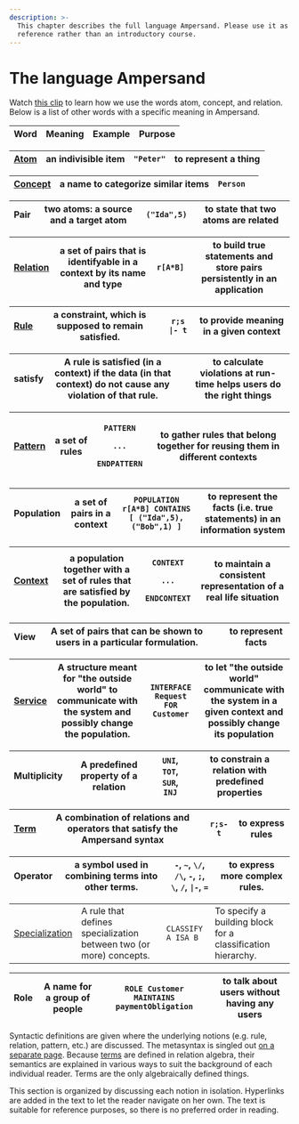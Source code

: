 ```yaml
---
description: >-
  This chapter describes the full language Ampersand. Please use it as a
  reference rather than an introductory course.
---
```


# The language Ampersand

Watch [this clip](https://player.ou.nl/wowzaportlets/#!production/Cq0M1nv) to learn how we use the words atom, concept, and relation. Below is a list of other words with a specific meaning in Ampersand.

| Word | Meaning | Example | Purpose |
| ---- | ------- | ------- | ------- |

| [Atom](atoms.md) | an indivisible item | `"Peter"` | to represent a thing |
| ---------------- | ------------------- | --------- | -------------------- |

| [Concept](the-concept-statement.md) | a name to categorize similar items | `Person` |   |
| ----------------------------------- | ---------------------------------- | -------- | - |

| Pair | two atoms: a source and a target atom | `("Ida",5)` | to state that two atoms are related |
| ---- | ------------------------------------- | ----------- | ----------------------------------- |

| [Relation](relations.md) | a set of pairs that is identifyable in a context by its name and type | `r[A*B]` | to build true statements and store pairs persistently in an application |
| ------------------------ | --------------------------------------------------------------------- | -------- | ----------------------------------------------------------------------- |

| [Rule](the-rule-statement.md) | a constraint, which is supposed to remain satisfied. | `r;s \|- t` | to provide meaning in a given context |
| ----------------------------- | ---------------------------------------------------- | ----------- | ------------------------------------- |

| satisfy | A rule is satisfied (in a context) if the data (in that context) do not cause any violation of that rule. |   | to calculate violations at run-time helps users do the right things |
| ------- | --------------------------------------------------------------------------------------------------------- | - | ------------------------------------------------------------------- |

| [Pattern](syntactical-conventions/patterns.md) | a set of rules | <p><code>PATTERN</code></p><p> <code>...</code></p><p><code>ENDPATTERN</code></p> | to gather rules that belong together for reusing them in different contexts |
| ---------------------------------------------- | -------------- | --------------------------------------------------------------------------------- | --------------------------------------------------------------------------- |

| Population | a set of pairs in a context | `POPULATION r[A*B] CONTAINS [ ("Ida",5), ("Bob",1) ]` | to represent the facts (i.e. true statements) in an information system |
| ---------- | --------------------------- | ----------------------------------------------------- | ---------------------------------------------------------------------- |

| [Context](context.md) | a population together with a set of rules that are satisfied by the population. | <p><code>CONTEXT</code></p><p> <code>...</code></p><p><code>ENDCONTEXT</code></p> | to maintain a consistent representation of a real life situation |
| --------------------- | ------------------------------------------------------------------------------- | --------------------------------------------------------------------------------- | ---------------------------------------------------------------- |

| View | A set of pairs that can be shown to users in a particular formulation. |   | to represent facts |
| ---- | ---------------------------------------------------------------------- | - | ------------------ |

| [Service](services/) | A structure meant for "the outside world" to communicate with the system and possibly change the population. | `INTERFACE Request FOR Customer` | to let "the outside world" communicate with the system in a given context and possibly change its population |
| -------------------- | ------------------------------------------------------------------------------------------------------------ | -------------------------------- | ------------------------------------------------------------------------------------------------------------ |

| Multiplicity | A predefined property of a relation | `UNI`, `TOT`, `SUR`, `INJ` | to constrain a relation with predefined properties |
| ------------ | ----------------------------------- | -------------------------- | -------------------------------------------------- |

| [Term](terms/) | A combination of relations and operators that satisfy the Ampersand syntax | `r;s-t` | to express rules |
| -------------- | -------------------------------------------------------------------------- | ------- | ---------------- |

| Operator | a symbol used in combining terms into other terms. | `-`, `~`, `\/`, `/\`, `-`, `;`, `\`, `/`, `\|-`, `=` | to express more complex rules. |
| -------- | -------------------------------------------------- | ---------------------------------------------------- | ------------------------------ |

|                                             |                                                                    |                    |                                                             |
| ------------------------------------------- | ------------------------------------------------------------------ | ------------------ | ----------------------------------------------------------- |
| [Specialization](the-classify-statement.md) | A rule that defines specialization between two (or more) concepts. | `CLASSIFY A ISA B` | To specify a building block for a classification hierarchy. |

| Role | A name for a group of people | `ROLE Customer MAINTAINS paymentObligation` | to talk about users without having any users |
| ---- | ---------------------------- | ------------------------------------------- | -------------------------------------------- |

Syntactic definitions are given where the underlying notions (e.g. rule, relation, pattern, etc.) are discussed. The metasyntax is singled out [on a separate page](how-to-read-syntax-statements.md). Because [terms](terms/) are defined in relation algebra, their semantics are explained in various ways to suit the background of each individual reader. Terms are the only algebraically defined things.

This section is organized by discussing each notion in isolation. Hyperlinks are added in the text to let the reader navigate on her own. The text is suitable for reference purposes, so there is no preferred order in reading.
